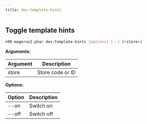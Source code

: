 ```yaml
---
title: dev:template-hints
---
```


## Toggle template hints

```sh
n98-magerun2.phar dev:template-hints [options] [--] [<store>]
```

**Arguments:**

| Argument | Description      |
|----------|-----------------|
| store    | Store code or ID |

**Options:**

| Option | Description |
|--------|-------------|
| --on   | Switch on   |
| --off  | Switch off  |
